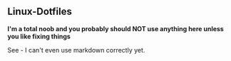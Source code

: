 ## Linux-Dotfiles

**I'm a total noob and you probably should NOT use anything here unless you like fixing things**

See - I can't even use markdown correctly yet.